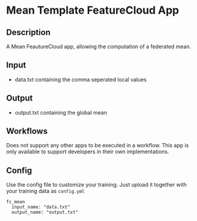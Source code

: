 # Mean Template FeatureCloud App

## Description
A Mean FeautureCloud app, allowing the computation of a federated mean. 

## Input
- data.txt containing the comma seperated local values

## Output
- output.txt containing the global mean

## Workflows
Does not support any other apps to be executed in a workflow. This app is only available to support developers in their own implementations.

## Config
Use the config file to customize your training. Just upload it together with your training data as `config.yml`
```
fc_mean
  input_name: "data.txt"
  output_name: "output.txt"
```
